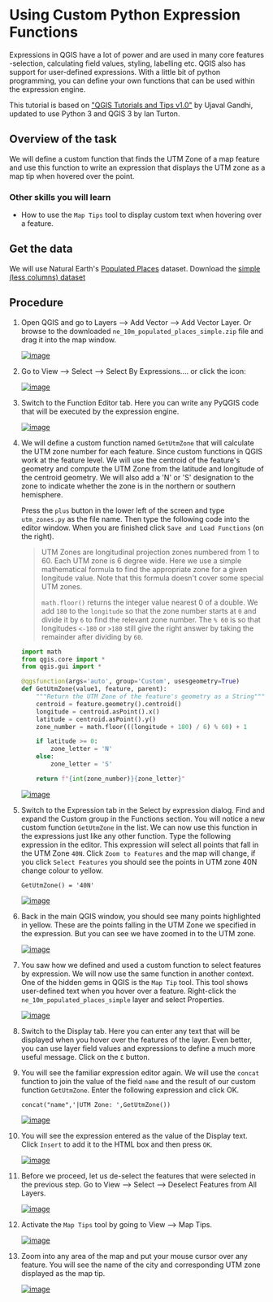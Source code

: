 Using Custom Python Expression Functions
========================================

Expressions in QGIS have a lot of power and are used in many core
features -selection, calculating field values, styling, labelling etc.
QGIS also has support for user-defined expressions. With a little bit of
python programming, you can define your own functions that can be used
within the expression engine.

This tutorial is based on ["QGIS Tutorials and Tips
v1.0"](https://www.qgistutorials.com/en/) by Ujaval Gandhi, updated to
use Python 3 and QGIS 3 by Ian Turton.


Overview of the task
--------------------

We will define a custom function that finds the UTM Zone of a map
feature and use this function to write an expression that displays the
UTM zone as a map tip when hovered over the point.

### Other skills you will learn

-   How to use the `Map Tips` tool to display custom text when hovering
    over a feature.

Get the data
------------

We will use Natural Earth's [Populated
Places](http://www.naturalearthdata.com/downloads/10m-cultural-vectors/10m-populated-places/)
dataset. Download the [simple (less columns)
dataset](http://www.naturalearthdata.com/http//www.naturalearthdata.com/download/10m/cultural/ne_10m_populated_places_simple.zip)

Procedure
---------

1.  Open QGIS and go to Layers --&gt; Add Vector --&gt; Add Vector
    Layer. Or browse to the downloaded `ne_10m_populated_places_simple.zip` file
    and drag it into the map window.

    [![image](images/func/2.png)](images/func/2.png)

1.  Go to View --&gt; Select --&gt; Select By Expressions.... or click the icon:

    [![image](images/func/3.png)](images/func/3.png)

1.  Switch to the Function Editor tab. Here you can write any PyQGIS
    code that will be executed by the expression engine.

    [![image](images/func/4.png)](images/func/4.png)

1.  We will define a custom function named `GetUtmZone` that will
    calculate the UTM zone number for each feature. Since custom
    functions in QGIS work at the feature level. We will use the
    centroid of the feature's geometry and compute the UTM Zone from the
    latitude and longitude of the centroid geometry. We will also add a
    'N' or 'S' designation to the zone to indicate whether the zone is
    in the northern or southern hemisphere. 

    Press the `plus` button in the lower left of the screen and type
    `utm_zones.py` as the file name. Then type the following code into the
    editor window. When you are finished click `Save and Load Functions` (on the
    right).
    
    
    >UTM Zones are longitudinal projection zones numbered from 1 to 60. Each
    >UTM zone is 6 degree wide. Here we use a simple mathematical formula to
    >find the appropriate zone for a given longitude value. Note that this
    >formula doesn't cover some special UTM zones.
    >
    > `math.floor()` returns the integer value nearest 0 of a double.
    > We add `180` to the `longitude` so that the zone number starts at `0` and divide it
    > by `6` to find the relevant zone number. The `% 60` is so that longitudes `<-180` 
    > or `>180` still give the right answer by taking the remainder after dividing by
    > `60`.

    ```python
    import math
    from qgis.core import *
    from qgis.gui import *

    @qgsfunction(args='auto', group='Custom', usesgeometry=True)
    def GetUtmZone(value1, feature, parent):
        """Return the UTM Zone of the feature's geometry as a String"""
        centroid = feature.geometry().centroid()
        longitude = centroid.asPoint().x()
        latitude = centroid.asPoint().y()
        zone_number = math.floor(((longitude + 180) / 6) % 60) + 1

        if latitude >= 0:
            zone_letter = 'N'
        else:
            zone_letter = 'S'

        return f"{int(zone_number)}{zone_letter}"
    ```

    [![image](images/func/5.png)](images/func/5.png)

1.  Switch to the Expression tab in the Select by
    expression dialog. Find and expand the Custom group in the Functions
    section. You will notice a new custom function `GetUtmZone` in the
    list. We can now use this function in the expressions just like any
    other function. Type the following expression in the editor. This
    expression will select all points that fall in the UTM Zone `40N`.
    Click `Zoom to Features` and the map will change, if you click `Select
    Features` you should see the points in UTM zone 40N change colour to yellow.

    ```
    GetUtmZone() = '40N'
    ```

    [![image](images/func/7.png)](images/func/7.png)

8.  Back in the main QGIS window, you should see many points highlighted
    in yellow. These are the points falling in the UTM Zone we specified
    in the expression. But you can see we have zoomed in to the UTM zone.

    [![image](images/func/8.png)](images/func/8.png)

9.  You saw how we defined and used a custom function to select features
    by expression. We will now use the same function in another context.
    One of the hidden gems in QGIS is the `Map Tip` tool. This tool
    shows user-defined text when you hover over a feature. Right-click
    the `ne_10m_populated_places_simple` layer and select Properties.

    [![image](images/func/9.png)](images/func/9.png)

10. Switch to the Display tab. Here you can enter any
    text that will be displayed when you hover over the features of the
    layer. Even better, you can use layer field values and expressions
    to define a much more useful message. Click on the `Ɛ` button.

11. You will see the familiar expression editor again. We will use the
    `concat` function to join the value of the field `name` and the
    result of our custom function `GetUtmZone`. Enter the following
    expression and click OK.

    ```
    concat("name",'|UTM Zone: ',GetUtmZone())
    ```

    [![image](images/func/11.png)](images/func/11.png)

12. You will see the expression entered as the value of the Display
    text. Click `Insert` to add it to the HTML box and then press `OK`.

    [![image](images/func/12.png)](images/func/12.png)

13. Before we proceed, let us de-select the features that were selected
    in the previous step. Go to
    View --&gt; Select --&gt; Deselect Features
    from All Layers.

    [![image](images/func/13.png)](images/func/13.png)

14. Activate the `Map Tips` tool by going to View --&gt; Map
    Tips.

    [![image](images/func/14.png)](images/func/14.png)

15. Zoom into any area of the map and put your mouse cursor over any
    feature. You will see the name of the city and corresponding UTM
    zone displayed as the map tip.

    [![image](images/func/15.png)](images/func/15.png)

